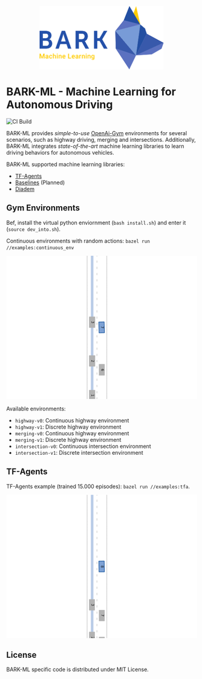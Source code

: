 
<p align="center">
<img src="docs/images/bark_ml_logo.png" width="65%" alt="BARK-ML" />
</p>

# BARK-ML - Machine Learning for Autonomous Driving

![CI Build](https://github.com/bark-simulator/bark-ml/workflows/CI/badge.svg)

BARK-ML provides <i>simple-to-use</i> [OpenAi-Gym](https://github.com/openai/gym) environments for several scenarios, such as highway driving, merging and intersections.
Additionally, BARK-ML integrates <i>state-of-the-art</i> machine learning libraries to learn driving behaviors for autonomous vehicles.

BARK-ML supported machine learning libraries:

* [TF-Agents](https://github.com/tensorflow/agents)
* [Baselines](https://github.com/openai/baselines) (Planned)
* [Diadem](https://github.com/juloberno/diadem)

## Gym Environments

Bef, install the virtual python enviornment (`bash install.sh`) and enter it (`source dev_into.sh`).

Continuous environments with random actions: `bazel run //examples:continuous_env`
<p align="center">
<img src="docs/images/bark-ml.gif" alt="BARK-ML Highway" />
</p>

Available environments:

* `highway-v0`: Continuous highway environment
* `highway-v1`: Discrete highway environment
* `merging-v0`: Continuous highway environment
* `merging-v1`: Discrete highway environment
* `intersection-v0`: Continuous intersection environment
* `intersection-v1`: Discrete intersection environment

## TF-Agents

TF-Agents example (trained 15.000 episodes): `bazel run //examples:tfa`.

<p align="center">
<img src="docs/images/bark_ml_highway.gif" alt="BARK-ML Highway" />
</p>


## License

BARK-ML specific code is distributed under MIT License.
